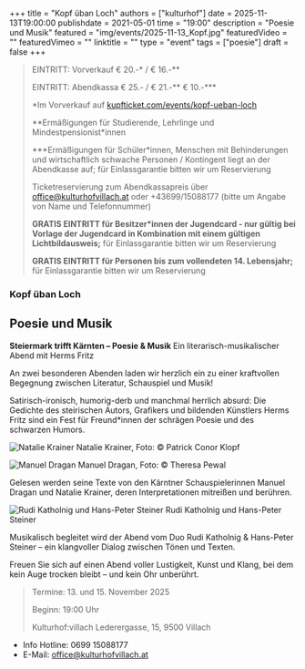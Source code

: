 +++
title = "Kopf üban Loch"
authors = ["kulturhof"]
date = 2025-11-13T19:00:00
publishdate = 2021-05-01
time = "19:00"
description = "Poesie und Musik"
featured = "img/events/2025-11-13_Kopf.jpg"
featuredVideo = ""
featuredVimeo = ""
linktitle = ""
type = "event"
tags = ["poesie"]
draft = false
+++

> EINTRITT: Vorverkauf € 20.-\* / € 16.-\*\*
> 
> EINTRITT: Abendkassa € 25.- / € 21.-\*\* € 10.-\*\*\*
>
> \*Im Vorverkauf auf [kupfticket.com/events/kopf-ueban-loch](https://kupfticket.com/events/kopf-ueban-loch)
>
> \*\*Ermäßigungen für Studierende, Lehrlinge und Mindestpensionist\*innen
> 
> \*\*\*Ermäßigungen für Schüler\*innen, Menschen mit Behinderungen und wirtschaftlich schwache Personen / Kontingent liegt an der Abendkasse auf; für Einlassgarantie bitten wir um Reservierung
>
> Ticketreservierung zum Abendkassapreis über office@kulturhofvillach.at oder +43699/15088177 (bitte um Angabe von Name und Telefonnummer)
>
> **GRATIS EINTRITT für Besitzer\*innen der Jugendcard - nur gültig bei Vorlage der Jugendcard in Kombination mit einem gültigen Lichtbildausweis;** für Einlassgarantie bitten wir um Reservierung
>
> **GRATIS EINTRITT für Personen bis zum vollendeten 14. Lebensjahr;** für Einlassgarantie bitten wir um Reservierung



### Kopf üban Loch
## Poesie und Musik

**Steiermark trifft Kärnten – Poesie & Musik**
Ein literarisch-musikalischer Abend mit Herms Fritz

An zwei besonderen Abenden laden wir herzlich ein zu einer kraftvollen Begegnung zwischen Literatur, Schauspiel und Musik!

Satirisch-ironisch, humorig-derb und manchmal herrlich absurd: Die Gedichte des steirischen Autors, Grafikers und bildenden Künstlers Herms Fritz sind ein Fest für Freund*innen der schrägen Poesie und des schwarzen Humors.

![Natalie Krainer](/img/events/2025-11-13_Natalie_c_Patrick_Conor_Klopf.jpg)
Natalie Krainer, Foto: © Patrick Conor Klopf

![Manuel Dragan](/img/events/2025-11-13_Manuel_Dragan_c_Theresa_Pewal.jpg)
Manuel Dragan, Foto: © Theresa Pewal

Gelesen werden seine Texte von den Kärntner Schauspielerinnen Manuel Dragan und Natalie Krainer, deren Interpretationen mitreißen und berühren.

![Rudi Katholnig und Hans-Peter Steiner](/img/events/2025-11-13_Rudi_Katholnig_HansPeter_Steiner.jpg)
Rudi Katholnig und Hans-Peter Steiner

Musikalisch begleitet wird der Abend vom Duo Rudi Katholnig & Hans-Peter Steiner – ein klangvoller Dialog zwischen Tönen und Texten.

Freuen Sie sich auf einen Abend voller Lustigkeit, Kunst und Klang, bei dem kein Auge trocken bleibt – und kein Ohr unberührt.

> Termine: 13. und 15. November 2025
>
> Beginn: 19:00 Uhr
>
> Kulturhof:villach Lederergasse, 15, 9500 Villach


- Info Hotline: 0699 15088177 
- E-Mail: office@kulturhofvillach.at
